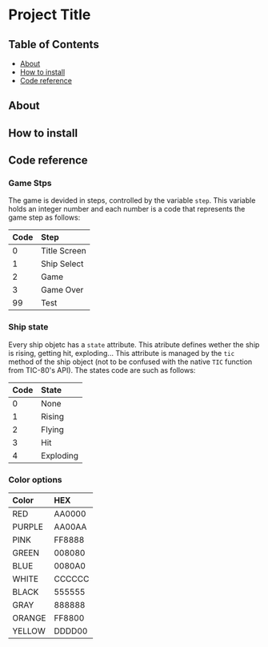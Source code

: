# Project Title

## Table of Contents

- [About](#about)
- [How to install](#how-to-install)
- [Code reference](#code-reference)

## About

## How to install

## Code reference

### Game Stps
The game is devided in steps, controlled by the variable `step`. This variable holds an integer number and each number is a code that represents the game step as follows:

| Code | Step          |
|:-----|:--------------|
| 0    | Title Screen  |
| 1    | Ship Select   |
| 2    | Game          |
| 3    | Game Over     |
| 99   | Test          |

### Ship state
Every ship objetc has a `state` attribute. This atribute defines wether the ship is rising, getting hit, exploding... This attribute is managed by the `tic` method of the ship object (not to be confused with the native `TIC` function from TIC-80's API).
The states code are such as follows:

| Code | State     | 
|:-----|:-------   |
|0     | None      |
|1     | Rising    |
|2     | Flying    |
|3     | Hit       |
|4     | Exploding |

### Color options

|Color |HEX   |
|:-----|:-----|
|RED   |AA0000|
|PURPLE|AA00AA|
|PINK  |FF8888|
|GREEN |008080|
|BLUE  |0080A0|
|WHITE |CCCCCC|
|BLACK |555555|
|GRAY  |888888|
|ORANGE|FF8800|
|YELLOW|DDDD00|
